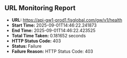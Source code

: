 ## URL Monitoring Report

- **URL:** https://api-gw1-prod1.fisglobal.com/gw/v1/health
- **Start Time:** 2025-09-01T14:46:22.241873
- **End Time:** 2025-09-01T14:46:22.423525
- **Total Time Taken:** 0.181652 seconds
- **HTTP Status Code:** 403
- **Status:** Failure
- **Failure Reason:** HTTP Status Code: 403
